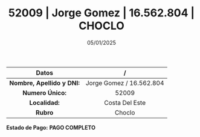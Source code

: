 ﻿---
title: 52009 | Jorge Gomez | 16.562.804 | CHOCLO
date: 05/01/2025
draft: false
tags: ['costa-del-este', 'titular', 'choclo']
---

|          **Datos**          |  /  |
|:---------------------------:|:---:|
| **Nombre, Apellido y DNI:** | Jorge Gomez / 16.562.804 |
|      **Numero Único:**      | 52009 |
|        **Localidad:**       | Costa Del Este |
|          **Rubro**          | Choclo |

**Estado de Pago:** **PAGO COMPLETO**
